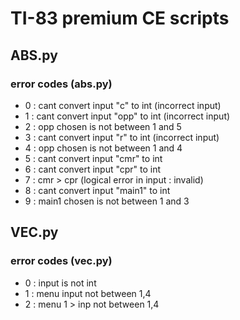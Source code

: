 # TI-83 premium CE scripts

## ABS.py

### error codes (abs.py)

- 0 : cant convert input "c" to int (incorrect input)
- 1 : cant convert input "opp" to int (incorrect input)
- 2 : opp chosen is not between 1 and 5
- 3 :  cant convert input "r" to int (incorrect input)
- 4 : opp chosen is not between 1 and 4
- 5 : cant convert input "cmr" to int
- 6 : cant convert input "cpr" to int
- 7 : cmr > cpr (logical error in input : invalid)
- 8 : cant convert input "main1" to int
- 9 : main1 chosen is not between 1 and 3

## VEC.py

### error codes (vec.py)

- 0 : input is not int
- 1 : menu input not between 1,4
- 2 : menu 1 > inp not between 1,4
